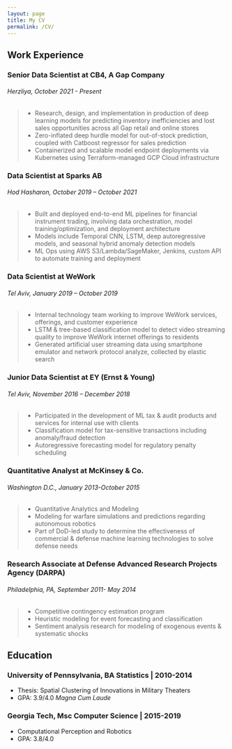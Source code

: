 ```yaml
---
layout: page
title: My CV
permalink: /CV/
---
```

## **Work Experience**
### Senior Data Scientist at **CB4, A Gap Company** 
###### Herzliya, October 2021 - Present
>- Research, design, and implementation in production of deep learning models for predicting inventory inefficiencies and lost sales opportunities across all Gap retail and online stores
>- Zero-inflated deep hurdle model for out-of-stock prediction, coupled with Catboost regressor for sales prediction
>- Containerized and scalable model endpoint deployments via Kubernetes using Terraform-managed GCP Cloud infrastructure  

### Data Scientist at **Sparks AB** 
###### Hod Hasharon, October 2019 – October 2021
>- Built and deployed end-to-end ML pipelines for financial instrument trading, involving data orchestration, model training/optimization, and deployment architecture
>- Models include Temporal CNN, LSTM, deep autoregressive models, and seasonal hybrid anomaly detection models
>- ML Ops using AWS S3/Lambda/SageMaker, Jenkins, custom API to automate training and deployment

### Data Scientist at **WeWork**
###### Tel Aviv, January 2019 – October 2019
>- Internal technology team working to improve WeWork services, offerings, and customer experience
>- LSTM & tree-based classification model to detect video streaming quality to improve WeWork internet offerings to residents 
>- Generated artificial user streaming data using smartphone emulator and network protocol analyze, collected by elastic search

### Junior Data Scientist at **EY (Ernst & Young)**
###### Tel Aviv, November 2016 – December 2018
>- Participated in the development of ML tax & audit products and services for internal use with clients
>- Classification model for tax-sensitive transactions including anomaly/fraud detection
>- Autoregressive forecasting model for regulatory penalty scheduling 

### Quantitative Analyst at **McKinsey & Co.**
###### Washington D.C., January 2013-October 2015
>- Quantitative Analytics and Modeling
>- Modeling for warfare simulations and predictions regarding autonomous robotics
>- Part of DoD-led study to determine the effectiveness of commercial & defense machine learning technologies to solve defense needs

### Research Associate at **Defense Advanced Research Projects Agency (DARPA)**
###### Philadelphia, PA, September 2011- May 2014
>- Competitive contingency estimation program
>- Heuristic modeling for event forecasting and classification
>- Sentiment analysis research for modeling of exogenous events & systematic shocks

## **Education**
### **University of Pennsylvania**, BA Statistics | 2010-2014
- Thesis: Spatial Clustering of Innovations in Military Theaters 
- GPA: 3.9/4.0 *Magna Cum Laude*

### **Georgia Tech**, Msc Computer Science | 2015-2019
- Computational Perception and Robotics
- GPA: 3.8/4.0
